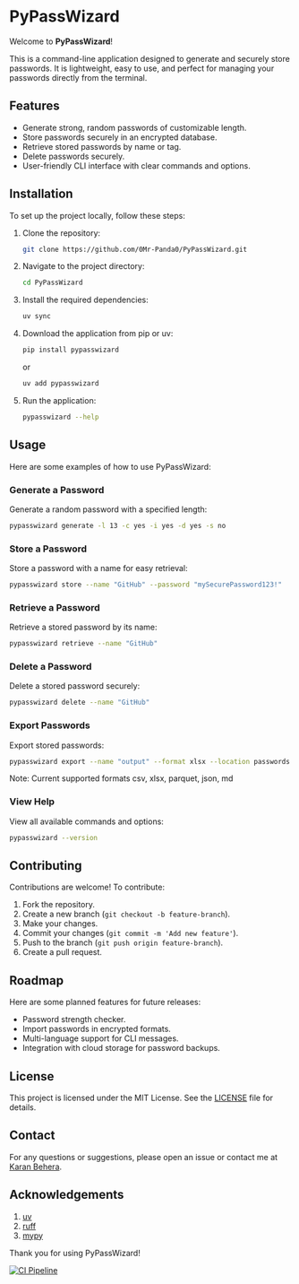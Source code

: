 # PyPassWizard

Welcome to **PyPassWizard**!

This is a command-line application designed to generate and securely store passwords. It is lightweight, easy to use, and perfect for managing your passwords directly from the terminal.

## Features

- Generate strong, random passwords of customizable length.
- Store passwords securely in an encrypted database.
- Retrieve stored passwords by name or tag.
- Delete passwords securely.
- User-friendly CLI interface with clear commands and options.

## Installation

To set up the project locally, follow these steps:

1. Clone the repository:

    ```bash
    git clone https://github.com/0Mr-Panda0/PyPassWizard.git
    ```

2. Navigate to the project directory:

    ```bash
    cd PyPassWizard
    ```

3. Install the required dependencies:

    ```bash
    uv sync
    ```

4. Download the application from pip or uv:

    ```bash
    pip install pypasswizard
    ```

    or

    ```bash
    uv add pypasswizard
    ```

5. Run the application:

    ```bash
    pypasswizard --help
    ```

## Usage

Here are some examples of how to use PyPassWizard:

### Generate a Password

Generate a random password with a specified length:

```bash
pypasswizard generate -l 13 -c yes -i yes -d yes -s no
```

### Store a Password

Store a password with a name for easy retrieval:

```bash
pypasswizard store --name "GitHub" --password "mySecurePassword123!"
```

### Retrieve a Password

Retrieve a stored password by its name:

```bash
pypasswizard retrieve --name "GitHub"
```

### Delete a Password

Delete a stored password securely:

```bash
pypasswizard delete --name "GitHub"
```

### Export Passwords

Export stored passwords:

```bash
pypasswizard export --name "output" --format xlsx --location passwords
```

Note: Current supported formats csv, xlsx, parquet, json, md

### View Help

View all available commands and options:

```bash
pypasswizard --version
```

## Contributing

Contributions are welcome! To contribute:

1. Fork the repository.
2. Create a new branch (`git checkout -b feature-branch`).
3. Make your changes.
4. Commit your changes (`git commit -m 'Add new feature'`).
5. Push to the branch (`git push origin feature-branch`).
6. Create a pull request.

## Roadmap

Here are some planned features for future releases:

- Password strength checker.
- Import passwords in encrypted formats.
- Multi-language support for CLI messages.
- Integration with cloud storage for password backups.

## License

This project is licensed under the MIT License. See the [LICENSE](LICENSE) file for details.

## Contact

For any questions or suggestions, please open an issue or contact me at [Karan Behera](mailto:karan.behera366@gmail.com).

## Acknowledgements

1. [uv](https://github.com/astral-sh/uv)
2. [ruff](https://github.com/astral-sh/ruff)
3. [mypy](https://github.com/python/mypy)

Thank you for using PyPassWizard!

[![CI Pipeline](https://github.com/0Mr-Panda0/PyPassWizard/actions/workflows/main.yml/badge.svg)](https://github.com/0Mr-Panda0/PyPassWizard/actions/workflows/main.yml)
